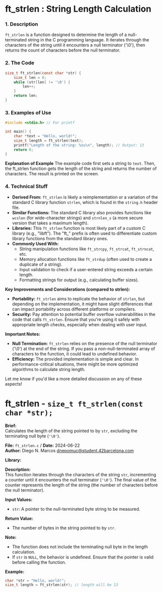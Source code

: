# ft_strlen : String Length Calculation

### 1. Description

`ft_strlen` is a function designed to determine the length of a null-terminated string in the C programming language. It iterates through the characters of the string until it encounters a null terminator ('\0'), then returns the count of characters before the null terminator.
### 2. The Code
```C
size_t ft_strlen(const char *str) {
    size_t len = 0;
    while (str[len] != '\0') {
        len++;
    }
    return len;
}
```

### 3. Examples of Use
```C
#include <stdio.h> // For printf

int main() {
    char *text = "Hello, world!";
    size_t length = ft_strlen(text);
    printf("Length of the string: %zu\n", length); // Output: 13
    return 0;
}
```

**Explanation of Example** The example code first sets a string to `text`. Then, the ft_strlen function gets the length of the string and returns the number of characters. The result is printed on the screen.  

### 4. Technical Stuff
- **Derived From:** `ft_strlen` is likely a reimplementation or a variation of the standard C library function `strlen`, which is found in the `string.h` header file.
- **Similar Functions:** The standard C library also provides functions like `wcslen` (for wide-character strings) and `strnlen_s` (a more secure version that takes a maximum length).
- **Libraries:** This `ft_strlen` function is most likely part of a custom C library (e.g., "libft"). The "ft_" prefix is often used to differentiate custom library functions from the standard library ones.
- **Commonly Used With:**
    - String manipulation functions like `ft_strcpy`, `ft_strcat`, `ft_strncat`, etc.
    - Memory allocation functions like `ft_strdup` (often used to create a duplicate of a string).
    - Input validation to check if a user-entered string exceeds a certain length.
    - Formatting strings for output (e.g., calculating buffer sizes).

**Key Improvements and Considerations (compared to strlen):**

- **Portability:** `ft_strlen` aims to replicate the behavior of `strlen`, but depending on the implementation, it might have slight differences that can impact portability across different platforms or compilers.
- **Security:** Pay attention to potential buffer overflow vulnerabilities in the code that calls `ft_strlen`. Ensure that you're using it safely with appropriate length checks, especially when dealing with user input.

**Important Notes:**

- **Null Termination:** `ft_strlen` relies on the presence of the null terminator ('\0') at the end of the string. If you pass a non-null-terminated array of characters to the function, it could lead to undefined behavior.
- **Efficiency:** The provided implementation is simple and clear. In performance-critical situations, there might be more optimized algorithms to calculate string length.

Let me know if you'd like a more detailed discussion on any of these aspects!


# ft_strlen - `size_t ft_strlen(const char *str);`

**Brief:**  
Calculates the length of the string pointed to by `str`, excluding the terminating null byte (`'\0'`).

**File:** `ft_strlen.c` / **Date:** 2024-06-22  
**Author:** Diego N. Marcos <dnepomuc@student.42barcelona.com>

**Library:**



**Description:**  
This function iterates through the characters of the string `str`, incrementing a counter until it encounters the null terminator (`'\0'`). The final value of the counter represents the length of the string (the number of characters before the null terminator).

**Input Values:**
* `str`: A pointer to the null-terminated byte string to be measured.

**Return Value:**
* The number of bytes in the string pointed to by `str`.

**Note:**
- The function does not include the terminating null byte in the length calculation.
- If `str` is `NULL`, the behavior is undefined. Ensure that the pointer is valid before calling the function.

**Example:**
```c
char *str = "Hello, world!";
size_t length = ft_strlen(str); // length will be 13
